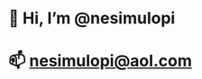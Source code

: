 # 👋 Hi, I’m @nesimulopi
# 📫 nesimulopi@aol.com

<!---
nesimulopi/nesimulopi is a ✨ special ✨ repository because its `README.md` (this file) appears on your GitHub profile.
You can click the Preview link to take a look at your changes.
--->
